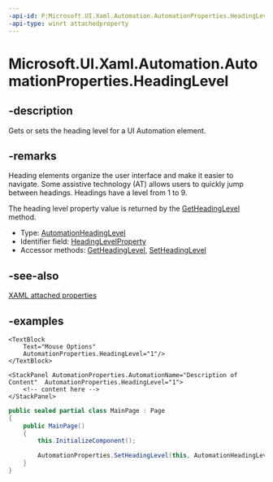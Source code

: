 ```yaml
---
-api-id: P:Microsoft.UI.Xaml.Automation.AutomationProperties.HeadingLevel
-api-type: winrt attachedproperty
---
```


# Microsoft.UI.Xaml.Automation.AutomationProperties.HeadingLevel

<!--
see GetHeadingLevel, and SetHeadingLevel
-->


## -description

Gets or sets the heading level for a UI Automation element.

## -remarks

Heading elements organize the user interface and make it easier to navigate. Some assistive technology (AT) allows users to quickly jump between headings. Headings have a level from 1 to 9.  

The heading level property value is returned by the [GetHeadingLevel](automationproperties_getheadinglevel_1336379589.md) method.

- Type: [AutomationHeadingLevel](../microsoft.ui.xaml.automation.peers/automationheadinglevel.md)
- Identifier field: [HeadingLevelProperty](automationproperties_headinglevelproperty.md)
- Accessor methods: [GetHeadingLevel](automationproperties_getheadinglevel_1336379589.md), [SetHeadingLevel](automationproperties_setheadinglevel_1432143745.md)

## -see-also

[XAML attached properties](/windows/uwp/xaml-platform/attached-properties-overview)

## -examples

```xaml
<TextBlock
    Text="Mouse Options"
    AutomationProperties.HeadingLevel="1"/>
</TextBlock>

<StackPanel AutomationProperties.AutomationName="Description of Content"  AutomationProperties.HeadingLevel="1">
    <!-- content here -->
</StackPanel>
```

```csharp
public sealed partial class MainPage : Page
{
    public MainPage()
    {
        this.InitializeComponent();

        AutomationProperties.SetHeadingLevel(this, AutomationHeadingLevel.HeadingLevel3);
    }
}

```
